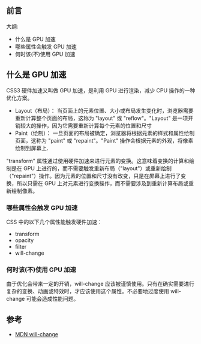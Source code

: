 ## 前言

大纲:

- 什么是 GPU 加速
- 哪些属性会触发 GPU 加速
- 何时该(不)使用 GPU 加速

## 什么是 GPU 加速

CSS3 硬件加速又叫做 GPU 加速，是利用 GPU 进行渲染，减少 CPU 操作的一种优化方案。

- Layout（布局）： 当页面上的元素位置、大小或布局发生变化时，浏览器需要重新计算整个页面的布局，这称为 "layout" 或 "reflow"。"Layout" 是一项开销较大的操作，因为它需要重新计算每个元素的位置和尺寸
- Paint（绘制）： 一旦页面的布局被确定，浏览器将根据元素的样式和属性绘制页面，这称为 "paint" 或 "repaint"。"Paint" 操作会根据元素的外观，将像素绘制到屏幕上.

"transform" 属性通过使用硬件加速来进行元素的变换。这意味着变换的计算和绘制是在 GPU 上进行的，而不需要触发重新布局（"layout"）或重新绘制（"repaint"）操作。因为元素的位置和尺寸没有改变，只是在屏幕上进行了变换，所以只需在 GPU 上对元素进行变换操作，而不需要涉及到重新计算布局或重新绘制像素。

### 哪些属性会触发 GPU 加速

CSS 中的以下几个属性能触发硬件加速：

- transform
- opacity
- filter
- will-change


### 何时该(不)使用 GPU 加速

 由于优化会带来一定的开销，will-change 应该被谨慎使用。只有在确实需要进行复杂的变换、动画或特效时，才应该使用这个属性。不必要地过度使用 will-change 可能会造成性能问题。

## 参考

- [MDN will-change](https://developer.mozilla.org/zh-CN/docs/Web/CSS/will-change)
